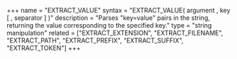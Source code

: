 +++
name = "EXTRACT_VALUE"
syntax = "EXTRACT_VALUE( argument <STRING>, key <STRING> [ , separator <STRING> ] )"
description = "Parses "key=value" pairs in the string, returning the value corresponding to the specified key."
type = "string manipulation"
related = ["EXTRACT_EXTENSION", "EXTRACT_FILENAME", "EXTRACT_PATH", "EXTRACT_PREFIX", "EXTRACT_SUFFIX", "EXTRACT_TOKEN"]
+++

